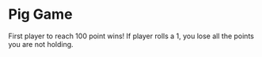 # Pig Game

First player to reach 100 point wins!
If player rolls a 1, you lose all the points you are not holding.